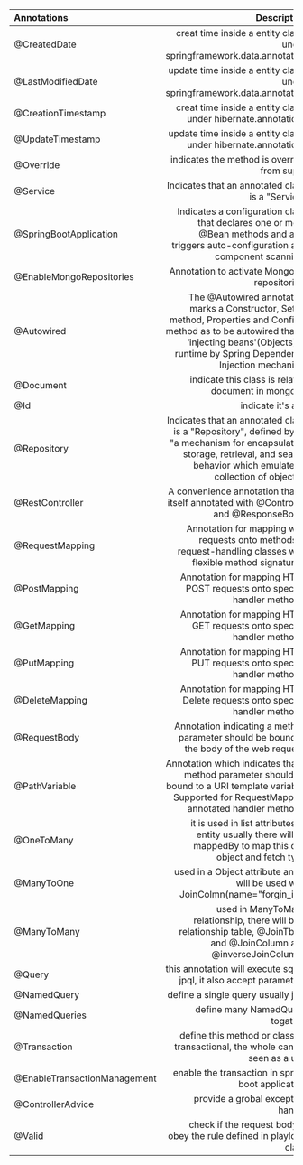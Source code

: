 | Annotations      | Description | 
| :---        |    ----:   |    
| @CreatedDate      | creat time inside a entity class, under springframework.data.annotation | 
| @LastModifiedDate   | update time inside a entity class, under springframework.data.annotation | 
| @CreationTimestamp      | creat time inside a entity class, under hibernate.annotations |
| @UpdateTimestamp      | update time inside a entity class, under hibernate.annotations |
| @Override |  indicates the method is override from super |    
| @Service |  Indicates that an annotated class is a "Service" |  
| @SpringBootApplication | Indicates a configuration class that declares one or more @Bean methods and also triggers auto-configuration and component scanning.  |
| @EnableMongoRepositories | Annotation to activate MongoDB repositories. |
| @Autowired | The @Autowired annotation marks a Constructor, Setter method, Properties and Config() method as to be autowired that is ‘injecting beans'(Objects) at runtime by Spring Dependency Injection mechanism |
| @Document | indicate this class is related document in mongodb |
| @Id | indicate it's a id |
| @Repository | Indicates that an annotated class is a "Repository", defined by as "a mechanism for encapsulating storage, retrieval, and search behavior which emulates a collection of objects". |
| @RestController | A convenience annotation that is itself annotated with @Controller and @ResponseBody. |
| @RequestMapping | Annotation for mapping web requests onto methods in request-handling classes with flexible method signatures. |
| @PostMapping | Annotation for mapping HTTP POST requests onto specific handler methods. |
| @GetMapping | Annotation for mapping HTTP GET requests onto specific handler methods. |
| @PutMapping | Annotation for mapping HTTP PUT requests onto specific handler methods. |
| @DeleteMapping | Annotation for mapping HTTP Delete requests onto specific handler methods. |
| @RequestBody | Annotation indicating a method parameter should be bound to the body of the web request. |
| @PathVariable | Annotation which indicates that a method parameter should be bound to a URI template variable. Supported for RequestMapping annotated handler methods. |
| @OneToMany | it is used in list attributes of entity usually there will be mappedBy to map this one object and fetch type |
| @ManyToOne | used in a Object attribute and it will be used with JoinColmn(name="forgin_id")  |
| @ManyToMany | used in ManyToMany relationship, there will be a relationship table, @JoinTbale and @JoinColumn and @inverseJoinColumns |
| @Query | this annotation will execute sql or jpql, it also accept parameters |
| @NamedQuery | define a single query usually jpql | 
| @NamedQueries | define many NamedQuery togather |
| @Transaction | define this method or class as transactional, the whole can be seen as a unit |
| @EnableTransactionManagement | enable the transaction in spring boot application |
| @ControllerAdvice | provide a grobal exception handle |
| @Valid | check if the request body is obey the rule defined in playload class |











